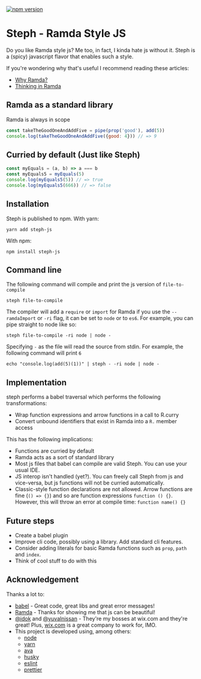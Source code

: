 [![npm version](https://badge.fury.io/js/steph-js.svg)](https://badge.fury.io/js/steph-js)
# Steph - Ramda Style JS
Do you like Ramda style js?
Me too, in fact, I kinda hate js without it.
Steph is a (spicy) javascript flavor that enables such a style.

If you're wondering why that's useful I recommend reading these articles:
- [Why Ramda?](https://fr.umio.us/why-ramda/)
- [Thinking in Ramda](https://randycoulman.com/blog/2016/05/24/thinking-in-ramda-getting-started/)

## Ramda as a standard library
Ramda is always in scope
```javascript
const takeTheGoodOneAndAddFive = pipe(prop('good'), add(5))
console.log(takeTheGoodOneAndAddFive({good: 4})) // => 9
```

## Curried by default (Just like Steph)
```javascript
const myEquals = (a, b) => a === b
const myEquals5 = myEquals(5)
console.log(myEquals5(5)) // => true
console.log(myEquals5(666)) // => false
```

## Installation
Steph is published to npm.
With yarn:
```shell script
yarn add steph-js
```
With npm:
```shell script
npm install steph-js
```

## Command line
The following command will compile and print the js version of `file-to-compile` 
```shell script
steph file-to-compile
```
The compiler will add a `require` or `import` for Ramda if you use the `--ramdaImport` or `-ri` flag,
it can be set to `node` or to `es6`.
For example, you can pipe straight to node like so:
```shell script
steph file-to-compile -ri node | node -
``` 
Specifying `-` as the file will read the source from stdin.
For example, the following command will print `6`
```shell script
echo "console.log(add(5)(1))" | steph - -ri node | node -
```

## Implementation
steph performs a babel traversal which performs the following transformations:
- Wrap function expressions and arrow functions in a call to R.curry
- Convert unbound identifiers that exist in Ramda into a `R.` member access

This has the following implications:
- Functions are curried by default
- Ramda acts as a sort of standard library
- Most js files that babel can compile are valid Steph. You can use your usual IDE.
- JS interop isn't handled (yet?). You can freely call Steph from js and vice-versa, 
but js functions will not be curried automatically.
- Classic-style function declarations are not allowed.
Arrow functions are fine (`() => {}`) and so are function expressions `function () {}`. However, this will throw an error at compile time: `function name() {}`

## Future steps
- Create a babel plugin
- Improve cli code, possibly using a library. Add standard cli features.
- Consider adding literals for basic Ramda functions such as `prop`, `path` and `index`.
- Think of cool stuff to do with this

## Acknowledgement
Thanks a lot to:
- [babel](https://babeljs.io/) - Great code, great libs and great error messages!
- [Ramda](https://ramdajs.com/) - Thanks for showing me that js can be beautiful!
- [@idok](https://github.com/idok) and [@yuvalnissan](https://github.com/yuvalnissan) - 
They're my bosses at wix.com and they're great! Plus, [wix.com](https://www.wix.com/jobs/home) is a great company to work for, IMO.
- This project is developed using, among others:
    - [node](https://nodejs.org/en/)
    - [yarn](https://yarnpkg.com/)
    - [ava](https://github.com/avajs/ava)
    - [husky](https://github.com/typicode/husky)
    - [eslint](https://eslint.org/)
    - [prettier](https://prettier.io/)
